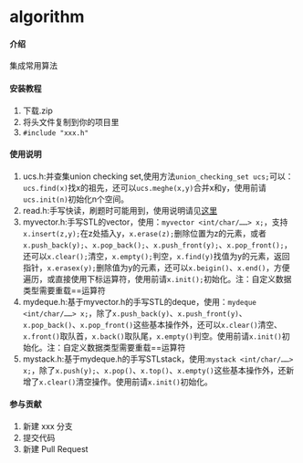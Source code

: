 # algorithm

#### 介绍
集成常用算法

#### 安装教程

1.  下载.zip
2.  将头文件复制到你的项目里
3.  `#include "xxx.h"`

#### 使用说明

1. ucs.h:并查集union checking set,使用方法`union_checking_set ucs;`可以：`ucs.find(x)`找x的祖先，还可以`ucs.meghe(x,y)`合并x和y，使用前请`ucs.init(n)`初始化n个空间。
2. read.h:手写快读，刷题时可能用到，使用说明请见[这里](https://www.luogu.com.cn/blog/eason66-blog/shou-xie-kuai-du-c)
3. myvector.h:手写STL的vector，使用：`myvector <int/char/……> x;`，支持`x.insert(z,y);`在z处插入y，`x.erase(z);`删除位置为z的元素，或者`x.push_back(y);`、`x.pop_back();`、`x.push_front(y);`、`x.pop_front();`，还可以`x.clear();`清空，`x.empty();`判空，`x.find(y)`找值为y的元素，返回指针，`x.erasex(y);`删除值为y的元素，还可以`x.beigin()`、`x.end()`，方便遍历，或直接使用下标运算符，使用前请`x.init();`初始化。注：自定义数据类型需要重载==运算符
4. mydeque.h:基于myvector.h的手写STL的deque，使用：`mydeque <int/char/……> x;`，除了`x.push_back(y)`、`x.push_front(y)`、`x.pop_back()`、`x.pop_front()`这些基本操作外，还可以`x.clear()`清空、`x.front()`取队首，`x.back()`取队尾，`x.empty()`判空。使用前请`x.init()`初始化。注：自定义数据类型需要重载==运算符
5. mystack.h:基于mydeque.h的手写STLstack，使用:`mystack <int/char/……> x;`，除了`x.push(y);`、`x.pop()`、`x.top()`、`x.empty()`这些基本操作外，还新增了`x.clear()`清空操作。使用前请`x.init()`初始化。

#### 参与贡献

1.  新建 xxx 分支
2.  提交代码
3.  新建 Pull Request
